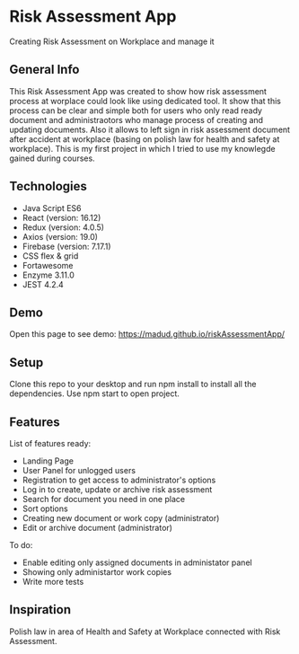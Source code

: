 # Risk Assessment App
Creating Risk Assessment on Workplace and manage it

## General Info
This Risk Assessment App was created to show how risk assessment process at worplace could look like using dedicated tool. It show that this process can be clear and simple both for users who only read ready document and administraotors who manage process of creating and updating documents. Also it allows to left sign in risk assessment document after accident at workplace (basing on polish law for health and safety at workplace).
This is my first project in which I tried to use my knowlegde gained during courses. 

## Technologies
* Java Script ES6
* React (version: 16.12)
* Redux (version: 4.0.5)
* Axios (version: 19.0)
* Firebase (version: 7.17.1)
* CSS flex & grid
* Fortawesome
* Enzyme 3.11.0
* JEST 4.2.4

## Demo
Open this page to see demo: https://madud.github.io/riskAssessmentApp/

## Setup
Clone this repo to your desktop and run npm install to install all the dependencies.
Use npm start to open project.

## Features
List of features ready:
* Landing Page 
* User Panel for unlogged users
* Registration to get access to administrator's options
* Log in to create, update or archive risk assessment 
* Search for document you need in one place 
* Sort options
* Creating new document or work copy (administrator)
* Edit or archive document (administrator)

To do:
* Enable editing only assigned documents in administator panel
* Showing only administartor work copies
* Write more tests

## Inspiration
Polish law in area of Health and Safety at Workplace connected with Risk Assessment.




